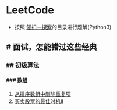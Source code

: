 # LeetCode 
* 按照 [领扣－探索](https://leetcode-cn.com/explore/)的目录进行题解(Python3)

## # 面试，怎能错过这些经典
### ## 初级算法
#### ### 数组

1. [从排序数组中删除重复项](https://github.com/xiaoTaoist/LeetCode/blob/master/interview-questions-easy/arry/%E4%BB%8E%E6%8E%92%E5%BA%8F%E6%95%B0%E7%BB%84%E4%B8%AD%E5%88%A0%E9%99%A4%E9%87%8D%E5%A4%8D%E9%A1%B9%E7%9B%AE.md)
2. [买卖股票的最佳时机II](https://github.com/xiaoTaoist/LeetCode/blob/master/interview-questions-easy/arry/%E4%B9%B0%E5%8D%96%E8%82%A1%E7%A5%A8%E7%9A%84%E6%9C%80%E4%BD%B3%E6%97%B6%E6%9C%BA2.md)
